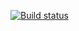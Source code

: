[![Build status](https://ci.appveyor.com/api/projects/status/nlpga879au77pdfv?svg=true)](https://ci.appveyor.com/project/DmitryK8/dz-8-1-deadline)

